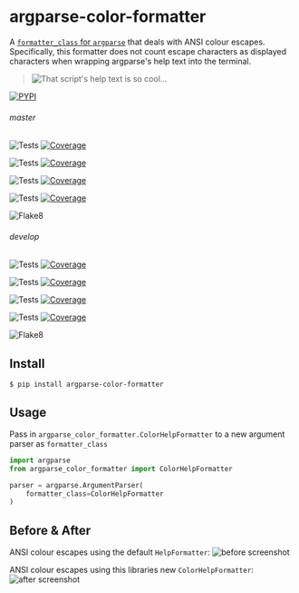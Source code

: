 # argparse-color-formatter
A [`formatter_class` for `argparse`](https://docs.python.org/3/library/argparse.html#formatter-class) that deals with ANSI colour escapes. Specifically, this formatter does not count escape characters as displayed characters when wrapping argparse's help text into the terminal.

> ![That script's help text is so cool...](https://docs.arrai-dev.com/argparse-color-formatter/readme/acf.png "That script's help text is so cool...")

[![PYPI](https://img.shields.io/pypi/v/argparse-color-formatter?style=for-the-badge)](https://pypi.org/project/argparse-color-formatter/)

###### master

![Tests](https://docs.arrai-dev.com/argparse-color-formatter/master.python38.svg) [![Coverage](https://docs.arrai-dev.com/argparse-color-formatter/master.python38.coverage.svg)](https://docs.arrai-dev.com/argparse-color-formatter/htmlcov_master_python38/)

![Tests](https://docs.arrai-dev.com/argparse-color-formatter/master.python37.svg) [![Coverage](https://docs.arrai-dev.com/argparse-color-formatter/master.python37.coverage.svg)](https://docs.arrai-dev.com/argparse-color-formatter/htmlcov_master_python37/)

![Tests](https://docs.arrai-dev.com/argparse-color-formatter/master.python36.svg) [![Coverage](https://docs.arrai-dev.com/argparse-color-formatter/master.python36.coverage.svg)](https://docs.arrai-dev.com/argparse-color-formatter/htmlcov_master_python36/)

![Tests](https://docs.arrai-dev.com/argparse-color-formatter/master.python27.svg) [![Coverage](https://docs.arrai-dev.com/argparse-color-formatter/master.python27.coverage.svg)](https://docs.arrai-dev.com/argparse-color-formatter/htmlcov_master_python27/)

![Flake8](https://docs.arrai-dev.com/argparse-color-formatter/master.flake8.svg)

###### develop

![Tests](https://docs.arrai-dev.com/argparse-color-formatter/develop.python38.svg) [![Coverage](https://docs.arrai-dev.com/argparse-color-formatter/develop.python38.coverage.svg)](https://docs.arrai-dev.com/argparse-color-formatter/htmlcov_develop_python38/)

![Tests](https://docs.arrai-dev.com/argparse-color-formatter/develop.python37.svg) [![Coverage](https://docs.arrai-dev.com/argparse-color-formatter/develop.python37.coverage.svg)](https://docs.arrai-dev.com/argparse-color-formatter/htmlcov_develop_python37/)

![Tests](https://docs.arrai-dev.com/argparse-color-formatter/develop.python36.svg) [![Coverage](https://docs.arrai-dev.com/argparse-color-formatter/develop.python36.coverage.svg)](https://docs.arrai-dev.com/argparse-color-formatter/htmlcov_develop_python36/)

![Tests](https://docs.arrai-dev.com/argparse-color-formatter/develop.python27.svg) [![Coverage](https://docs.arrai-dev.com/argparse-color-formatter/develop.python27.coverage.svg)](https://docs.arrai-dev.com/argparse-color-formatter/htmlcov_develop_python27/)

![Flake8](https://docs.arrai-dev.com/argparse-color-formatter/develop.flake8.svg)

## Install

```shell
$ pip install argparse-color-formatter
```

## Usage

Pass in `argparse_color_formatter.ColorHelpFormatter` to a new argument parser as `formatter_class`

```python
import argparse
from argparse_color_formatter import ColorHelpFormatter

parser = argparse.ArgumentParser(
    formatter_class=ColorHelpFormatter
)
```

## Before & After
ANSI colour escapes using the default `HelpFormatter`:
![before screenshot](https://docs.arrai-dev.com/argparse-color-formatter/readme/before.png)

ANSI colour escapes using this libraries new `ColorHelpFormatter`:
![after screenshot](https://docs.arrai-dev.com/argparse-color-formatter/readme/after.png)
